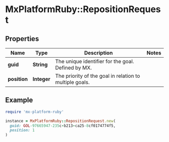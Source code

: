 # MxPlatformRuby::RepositionRequest

## Properties

| Name | Type | Description | Notes |
| ---- | ---- | ----------- | ----- |
| **guid** | **String** | The unique identifier for the goal. Defined by MX. |  |
| **position** | **Integer** | The priority of the goal in relation to multiple goals. |  |

## Example

```ruby
require 'mx-platform-ruby'

instance = MxPlatformRuby::RepositionRequest.new(
  guid: GOL-97665947-235c-b213-ca25-8cf0174774f5,
  position: 1
)
```


